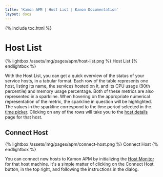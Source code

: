 ```yaml
---
title: 'Kamon APM | Host List | Kamon Documentation'
layout: docs
---
```


{% include toc.html %}

Host List
=============

{% lightbox /assets/img/pages/apm/host-list.png %}
Host List
{% endlightbox %}

With the Host List, you can get a quick overview of the status of your service hosts, in a tabular format. Each row of the table represents one host, listing its name, the services hosted on it, and its CPU usage (90th percentile) and memory usage percentage. Both of these metrics are also represented in a sparkline. When hovering on the appropriate numerical representation of the metric, the sparkline in question will be highlighted. The values in the sparkline correspond to the time period selected in the [time picker]. Clicking on any of the rows will take you to the [host details] page for that host.

Connect Host
-------------

{% lightbox /assets/img/pages/apm/connect-host.png %}
Connect Host
{% endlightbox %}


You can connect new hosts to Kamon APM by initializing the [Host Monitor] for that host machine. It's a simple matter of clicking on the Connect Host button, in the top right, and following the instructions in the dialog.

[Host Monitor]: ../host-monitor/
[host details]: ../host-details/
[time picker]: ../../general/time-picker/